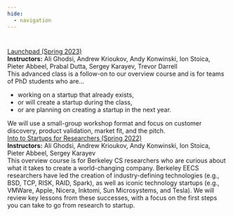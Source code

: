 ```yaml
---
hide:
  - navigation
---
```


<h1 class="title"></h1>

<div class="class-summary" style="margin-top:0">
  <div class="class-name"><a href="launchpad-sp23">Launchpad (Spring 2023)</a></div>

  <div class="instructor-list"><b>Instructors:</b> Ali Ghodsi, Andrew Krioukov, Andy Konwinski, Ion Stoica, Pieter Abbeel, Prabal Dutta, Sergey Karayev, Trevor Darrell</div>

  <div class="class-description">This advanced class is a follow-on to our overview course and is for teams of PhD students who are…
    <ul>
    <li>working on a startup that already exists,</li>
    <li>or will create a startup during the class,</li>
    <li>or are planning on creating a startup in the next year.</li>
  </ul>
  We will use a small-group workshop format and focus on customer discovery, product validation, market fit, and the pitch.
  </div>
</div>

<div class="class-summary">
  <div class="class-name"><a href="intro-sp22">Into to Startups for Researchers (Spring 2022)</a></div>

  <div class="instructor-list"><b>Instructors:</b> Ali Ghodsi, Andrew Krioukov, Andy Konwinski, Ion Stoica, Pieter Abbeel, Sergey Karayev</div>

  <div class="class-description">This overview course is for Berkeley CS researchers who are curious about what it
  takes to create a world-changing company. Berkeley EECS researchers have led
  the creation of industry-defining technologies (e.g., BSD, TCP, RISK, RAID,
  Spark), as well as iconic technology startups (e.g., VMWare, Apple, Nicera,
  Inktomi, Sun Microsystems, and Tesla). We will review key lessons from these
  successes, with a focus on the first steps you can take to go from research
  to startup.
  </div>
</div>

